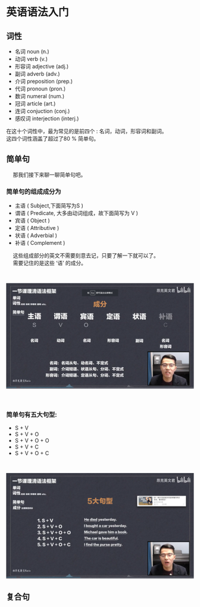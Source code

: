 # 英语语法入门


## 词性

* 名词 noun (n.)
* 动词 verb (v.)
* 形容词 adjective (adj.)
* 副词 adverb (adv.)
* 介词 preposition (prep.)
* 代词 pronoun (pron.)
* 数词 numeral (num.)
* 冠词 article (art.)
* 连词 conjuction (conj.)
* 感叹词 interjection (interj.)

在这十个词性中，最为常见的是前四个 : 名词，动词，形容词和副词。  
这四个词性涵盖了超过了80 % 简单句。

## 简单句

&emsp; 那我们接下来聊一聊简单句吧。

### 简单句的组成成分为

* 主语 ( Subject,下面简写为S )
* 谓语 ( Predicate, 大多由动词组成，故下面简写为 V )
* 宾语 ( Object )
* 定语 ( Attributive )
* 状语 ( Adverbial )
* 补语 ( Complement )

&emsp; 这些组成部分的英文不需要刻意去记，只要了解一下就可以了。  
&emsp; 需要记住的是这些 ‘语’ 的成分。

</br>

![简单句成分](./Images/简单句成分.png)

</br>

### 简单句有五大句型:

* S + V
* S + V + O
* S + V + O + O
* S + V + C
* S + V + O + C

</br>

![五大句型](./Images/5大句型.png)


## 复合句

